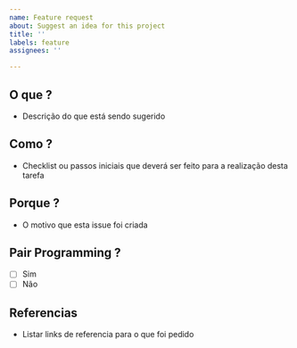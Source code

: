 ```yaml
---
name: Feature request
about: Suggest an idea for this project
title: ''
labels: feature
assignees: ''

---
```


## O que ? 

-  Descrição do que está sendo sugerido

## Como ?

- Checklist ou passos iniciais que deverá ser feito para a realização desta tarefa

## Porque ?

- O motivo que esta issue foi criada

## Pair Programming ?

- [ ] Sim
- [ ] Não

## Referencias
- Listar links de referencia para o que foi pedido
